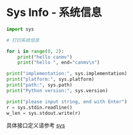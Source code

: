 Sys Info - 系统信息
================================

```python
import sys

# 打印系统信息

for i in range(0, 2):
    print("hello canmv")
    print("hello ", end="canmv\n")

print("implementation:", sys.implementation)
print("platform:", sys.platform)
print("path:", sys.path)
print("Python version:", sys.version)

print("please input string, end with Enter")
r = sys.stdin.readline()
w_len = sys.stdout.write(r)

```

具体接口定义请参考 [sys](../../library/micropython/sys.md)
